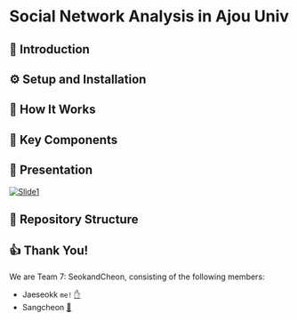 # Social Network Analysis in Ajou Univ

## 👋 Introduction

## ⚙️ Setup and Installation

## 🚀 How It Works

## 🔑 Key Components


## 🎤 Presentation 
[![Slide1](./project/presentation/slides/1.png)](https://github.com/Imjaeseokk/Ajou-Social_network_analysis/tree/main/Project/presentation)


## 📁 Repository Structure


## 👍 Thank You!

We are Team 7: SeokandCheon, consisting of the following members:
- Jaeseokk `me!` [✋](https://imjaeseokk.github.io/) 
- Sangcheon [🔗](https://github.com/Park-Sangcheon)


